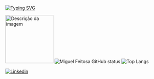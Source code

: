 [![Typing SVG](https://readme-typing-svg.herokuapp.com?font=Fira+Code&weight=300&size=50&duration=4000&pause=1000&color=FFFF00&center=true&vCenter=true&random=false&width=1000&lines=Hello%2C+my+name+is+Miguel;I'm+18+years+old;I'm+a+Student+at+University+of+São+Paulor;I'm+from+Brazil;Welcome%3A)](https://git.io/typing-svg)

<img src="https://github.com/user-attachments/assets/1c1a68fb-8c0b-4bb1-b5ca-d5eaf59df43f" alt="Descrição da imagem" width="150">  ![Miguel Feitosa GitHub status](https://github-readme-stats.vercel.app/api?username=Miguelrfeitosa2&hide=contribs,prs)   ![Top Langs](https://github-readme-stats.vercel.app/api/top-langs/?username=Miguelrfeitosa2&layout=compact)


[![Linkedin](https://img.shields.io/badge/LinkedIn-0077B5?style=for-the-badge&logo=linkedin&logoColor=white)](www.linkedin.com/in/miguel-feitosa-b50b052b0)



